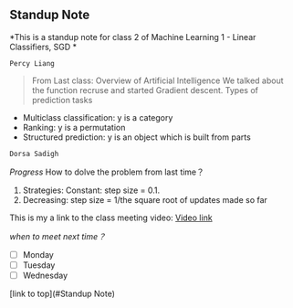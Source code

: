 ## Standup Note

*This is a standup note for class 2 of Machine Learning 1 - Linear Classifiers, SGD *

```
Percy Liang
```
> From Last class: Overview of Artificial Intelligence We talked about the function recruse and started Gradient descent.
> Types of prediction tasks
 - Multiclass classification: y is a category
 - Ranking: y is a permutation
 - Structured prediction: y is an object which is built from parts
  
```
Dorsa Sadigh
```
*Progress*
How to dolve the problem from last time？ 
 1. Strategies: Constant: step size = 0.1.
 2. Decreasing: step size = 1/the square root of updates made so far


This is my a link to the class meeting video: [Video link](https://www.youtube.com/watch?v=zrT2qETJilw&list=PLoROMvodv4rO1NB9TD4iUZ3qghGEGtqNX&index=2)

*when to meet next time？*
- [ ] Monday
- [ ] Tuesday
- [ ] Wednesday

[link to top](#Standup Note)





